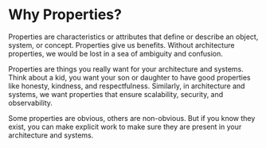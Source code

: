 # Why Properties?

Properties are characteristics or attributes that define or describe an object, system, or concept. Properties give us benefits. Without architecture properties, we would be lost in a sea of ambiguity and confusion.

Properties are things you really want for your architecture and systems. Think about a kid, you want your son or daughter to have good properties like honesty, kindness, and respectfulness. Similarly, in architecture and systems, we want properties that ensure scalability, security, and observability.

Some properties are obvious, others are non-obvious. But if you know they exist, you can make explicit work to make sure they are present in your architecture and systems.
